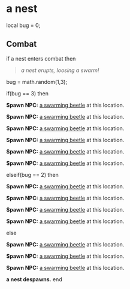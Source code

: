 # a nest





local bug = 0;



## Combat

if a nest enters combat  then


>*a nest erupts, loosing a swarm!*


bug = math.random(1,3);


if(bug == 3) then



**Spawn NPC:**  [a swarming beetle](/npc/123024) at this location.



**Spawn NPC:**  [a swarming beetle](/npc/123024) at this location.



**Spawn NPC:**  [a swarming beetle](/npc/123024) at this location.



**Spawn NPC:**  [a swarming beetle](/npc/123024) at this location.



**Spawn NPC:**  [a swarming beetle](/npc/123024) at this location.



**Spawn NPC:**  [a swarming beetle](/npc/123024) at this location.


elseif(bug == 2) then



**Spawn NPC:**  [a swarming beetle](/npc/123024) at this location.



**Spawn NPC:**  [a swarming beetle](/npc/123024) at this location.



**Spawn NPC:**  [a swarming beetle](/npc/123024) at this location.



**Spawn NPC:**  [a swarming beetle](/npc/123024) at this location.


else



**Spawn NPC:**  [a swarming beetle](/npc/123024) at this location.



**Spawn NPC:**  [a swarming beetle](/npc/123024) at this location.



**Spawn NPC:**  [a swarming beetle](/npc/123024) at this location.



**a nest despawns.**
end
